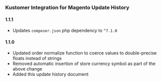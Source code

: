### Kustomer Integration for Magento Update History

#### 1.1.1

- Updates `composer.json` php dependency to `^7.1.0`

#### 1.1.0
- Updated order normalize function to coerce values to double-precise floats instead of strings
- Removed automatic insertion of store currency symbol as part of the above change
- Added this update history document